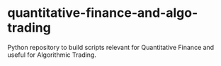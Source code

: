 # quantitative-finance-and-algo-trading
Python repository to build scripts relevant for Quantitative Finance and useful for Algorithmic Trading.
